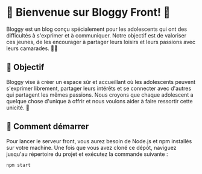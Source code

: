 # 🎉 Bienvenue sur Bloggy Front! 🎉

Bloggy est un blog conçu spécialement pour les adolescents qui ont des difficultés à s'exprimer et à communiquer. Notre objectif est de valoriser ces jeunes, de les encourager à partager leurs loisirs et leurs passions avec leurs camarades. 🚀🌈

## 🎯 Objectif

Bloggy vise à créer un espace sûr et accueillant où les adolescents peuvent s'exprimer librement, partager leurs intérêts et se connecter avec d'autres qui partagent les mêmes passions. Nous croyons que chaque adolescent a quelque chose d'unique à offrir et nous voulons aider à faire ressortir cette unicité. 🌟

## 🚀 Comment démarrer

Pour lancer le serveur front, vous aurez besoin de Node.js et npm installés sur votre machine. Une fois que vous avez cloné ce dépôt, naviguez jusqu'au répertoire du projet et exécutez la commande suivante :

```bash
npm start
